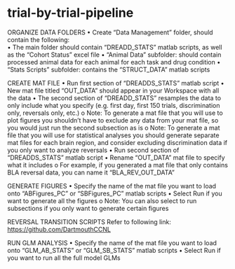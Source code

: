 # trial-by-trial-pipeline

ORGANIZE DATA FOLDERS 
•      Create “Data  Management” folder, should contain the following:  
•	The main folder should contain “DREADD_STATS” matlab scripts, as well as the “Cohort Status” excel file 
•	 “Animal Data” subfolder: should contain processed animal data for each animal for each task and drug condition 
•	 “Stats Scripts” subfolder: contains the “STRUCT_DATA” matlab scripts

CREATE MAT FILE 
•	Run first section of “DREADDS_STATS” matlab script 
•	New mat file titled “OUT_DATA” should appear in your Workspace with all the data 
•	The second section of “DREADD_STATS” resamples the data to only include what you specify (e.g. first day, first 150 trials, discrimination only, reversals only, etc.) 
o	Note: To generate a mat file that you will use to plot figures you shouldn’t have to exclude any data from your mat file, so you would just run the second subsection as is 
o	Note: To generate a mat file that you will use for statistical analyses you should generate separate mat files for each brain region, and consider excluding discrimination data if you only want to analyze reversals 
•	Run second section of “DREADDS_STATS” matlab script 
•	Rename “OUT_DATA” mat file to specify what it includes
o	For example, if you generated a mat file that only contains BLA reversal data, you can name it “BLA_REV_OUT_DATA” 

GENERATE FIGURES 
•	Specify the name of the mat file you want to load onto “ABFigures_PC” or “SBFigures_PC” matlab scripts
•	Select Run if you want to generate all the figures
o	Note: You can also select to run subsections if you only want to generate certain figures 

REVERSAL TRANSITION SCRIPTS 
Refer to following link: https://github.com/DartmouthCCNL

RUN GLM ANALYSIS 
•	Specify the name of the mat file you want to load onto “GLM_AB_STATS” or “GLM_SB_STATS” matlab scripts
•	Select Run if you want to run all the full model GLMs
